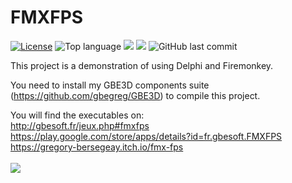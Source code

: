 # FMXFPS
[![License](https://img.shields.io/badge/License-MIT-green.svg)](https://opensource.org/licenses/MIT)
![Top language](https://img.shields.io/github/languages/top/gbegreg/FMXFPS)
[![](https://tokei.rs/b1/github/gbegreg/MapReduce?category=code)](https://github.com//gbegreg/FMXFPS)
[![](https://tokei.rs/b1/github/gbegreg/MapReduce?category=files)](https://github.com//gbegreg/FMXFPS)
![GitHub last commit](https://img.shields.io/github/last-commit/gbegreg/FMXFPS)

This project is a demonstration of using Delphi and Firemonkey.

You need to install my GBE3D components suite (https://github.com/gbegreg/GBE3D) to compile this project.

You will find the executables on:<br>
http://gbesoft.fr/jeux.php#fmxfps<br>
https://play.google.com/store/apps/details?id=fr.gbesoft.FMXFPS<br>
https://gregory-bersegeay.itch.io/fmx-fps<br>
<br>
<img src="./img/capture1.png" />
